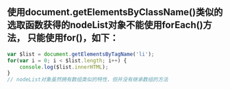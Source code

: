 ## 使用document.getElementsByClassName()类似的选取函数获得的nodeList对象不能使用forEach()方法， 只能使用for()，如下：
```javascript
var $list = document.getElementsByTagName('li');
for(var i = 0; i < $list.length; i++) {
	console.log($list.innerHTML);
}
// nodeList对象虽然拥有数组类似的特性，但并没有继承数组的方法
```
